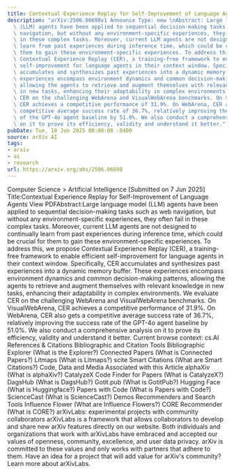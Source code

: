```yaml
---
title: Contextual Experience Replay for Self-Improvement of Language Agents
description: "arXiv:2506.06698v1 Announce Type: new \nAbstract: Large language model\
  \ (LLM) agents have been applied to sequential decision-making tasks such as web\
  \ navigation, but without any environment-specific experiences, they often fail\
  \ in these complex tasks. Moreover, current LLM agents are not designed to continually\
  \ learn from past experiences during inference time, which could be crucial for\
  \ them to gain these environment-specific experiences. To address this, we propose\
  \ Contextual Experience Replay (CER), a training-free framework to enable efficient\
  \ self-improvement for language agents in their context window. Specifically, CER\
  \ accumulates and synthesizes past experiences into a dynamic memory buffer. These\
  \ experiences encompass environment dynamics and common decision-making patterns,\
  \ allowing the agents to retrieve and augment themselves with relevant knowledge\
  \ in new tasks, enhancing their adaptability in complex environments. We evaluate\
  \ CER on the challenging WebArena and VisualWebArena benchmarks. On VisualWebArena,\
  \ CER achieves a competitive performance of 31.9%. On WebArena, CER also gets a\
  \ competitive average success rate of 36.7%, relatively improving the success rate\
  \ of the GPT-4o agent baseline by 51.0%. We also conduct a comprehensive analysis\
  \ on it to prove its efficiency, validity and understand it better."
pubDate: Tue, 10 Jun 2025 00:00:00 -0400
source: arXiv AI
tags:
- arxiv
- ai
- research
url: https://arxiv.org/abs/2506.06698
---
```


Computer Science > Artificial Intelligence
[Submitted on 7 Jun 2025]
Title:Contextual Experience Replay for Self-Improvement of Language Agents
View PDFAbstract:Large language model (LLM) agents have been applied to sequential decision-making tasks such as web navigation, but without any environment-specific experiences, they often fail in these complex tasks. Moreover, current LLM agents are not designed to continually learn from past experiences during inference time, which could be crucial for them to gain these environment-specific experiences. To address this, we propose Contextual Experience Replay (CER), a training-free framework to enable efficient self-improvement for language agents in their context window. Specifically, CER accumulates and synthesizes past experiences into a dynamic memory buffer. These experiences encompass environment dynamics and common decision-making patterns, allowing the agents to retrieve and augment themselves with relevant knowledge in new tasks, enhancing their adaptability in complex environments. We evaluate CER on the challenging WebArena and VisualWebArena benchmarks. On VisualWebArena, CER achieves a competitive performance of 31.9%. On WebArena, CER also gets a competitive average success rate of 36.7%, relatively improving the success rate of the GPT-4o agent baseline by 51.0%. We also conduct a comprehensive analysis on it to prove its efficiency, validity and understand it better.
Current browse context:
cs.AI
References & Citations
Bibliographic and Citation Tools
Bibliographic Explorer (What is the Explorer?)
Connected Papers (What is Connected Papers?)
Litmaps (What is Litmaps?)
scite Smart Citations (What are Smart Citations?)
Code, Data and Media Associated with this Article
alphaXiv (What is alphaXiv?)
CatalyzeX Code Finder for Papers (What is CatalyzeX?)
DagsHub (What is DagsHub?)
Gotit.pub (What is GotitPub?)
Hugging Face (What is Huggingface?)
Papers with Code (What is Papers with Code?)
ScienceCast (What is ScienceCast?)
Demos
Recommenders and Search Tools
Influence Flower (What are Influence Flowers?)
CORE Recommender (What is CORE?)
arXivLabs: experimental projects with community collaborators
arXivLabs is a framework that allows collaborators to develop and share new arXiv features directly on our website.
Both individuals and organizations that work with arXivLabs have embraced and accepted our values of openness, community, excellence, and user data privacy. arXiv is committed to these values and only works with partners that adhere to them.
Have an idea for a project that will add value for arXiv's community? Learn more about arXivLabs.